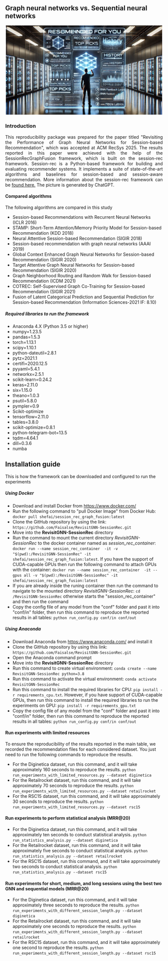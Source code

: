 <!DOCTYPE html>
<html>
<head>

</head>
<body>


<h2>Graph neural networks vs. Sequential neural networks</h2>

<p align="center">
  <img src="sbrs.webp" width="500", title="Credit goes to ChatGPT">
</p>


<h3>Introduction</h3>
<p align="justify">This reproducibility package was prepared for the paper titled "Revisiting the Performance of Graph Neural Networks for
Session-based Recommendation", which was accepted at ACM RecSys 2025. 
The results reported in this paper were achieved with the help of the SessionRecGraphFusion framework, which is built on the session-rec framework. Session-rec is a 
Python-based framework for building and evaluating recommender systems. It implements a suite of state-of-the-art algorithms and baselines for session-based and 
session-aware recommendation. More information about the session-rec framework can be <a href="https://rn5l.github.io/session-rec/index.html">found here.</a> The picture is generated by ChatGPT.</p>
<h4>Compared algorithms</h4>
The following algorithms are compared in this study
<ul>
  <li>Session-based Recommendations with Recurrent Neural Networks (ICLR 2016)</li>
  <li> STAMP: Short-Term Attention/Memory Priority Model for Session-based Recommendation (KDD 2018)</li>
  <li>Neural Attentive Session-based Recommendation (SIGIR 2018)</li>
  <li>Session-based recommendation with graph neural networks (AAAI 2019) </li>
  <li>Global Context Enhanced Graph Neural Networks for Session-based Recommendation (SIGIR 2020) </li>
  <li>Target Attentive Graph Neural Networks for Session-based Recommendation (SIGIR 2020) </li>
  <li>Graph Neighborhood Routing and Random Walk for Session-based Recommendation (ICDM 2021) </li>
  <li>COTREC: Self-Supervised Graph Co-Training for Session-based Recommendation (SIGIR 2021) </li>
  <li>Fusion of Latent Categorical Prediction and Sequential Prediction for Session-based Recommendation (Information Sciences-2021 IF: 8.10) </li>
</ul>

<h5>Required libraries to run the framework</h5>
<ul>
  <li>Anaconda 4.X (Python 3.5 or higher)</li>
  <li>numpy=1.23.5</li>
  <li>pandas=1.5.3</li>
  <li>torch=1.13.1</li>
  <li>scipy=1.10.1</li>
  <li>python-dateutil=2.8.1</li>
  <li>pytz=2021.1</li>
  <li>certifi=2020.12.5</li>
  <li>pyyaml=5.4.1</li>
  <li>networkx=2.5.1</li>
  <li>scikit-learn=0.24.2</li>
  <li>keras=2.11.0</li>
  <li>six=1.15.0</li>
  <li>theano=1.0.3</li>
  <li>psutil=5.8.0</li>
  <li>pympler=0.9</li>
  <li>Scikit-optimize</li>
  <li>tensorflow=2.11.0</li>
  <li>tables=3.8.0</li>
  <li>scikit-optimize=0.8.1</li>
  <li>python-telegram-bot=13.5</li>
  <li>tqdm=4.64.1</li>
  <li>dill=0.3.6</li>
  <li>numba</li>
</ul>
<h2>Installation guide</h2>  
<p>This is how the framework can be downloaded and configured to run the experiments</p>
  
<h5>Using Docker</h5>
<ul>
  <li>Download and install Docker from <a href="https://www.docker.com/">https://www.docker.com/</a></li>
  <li>Run the following command to "pull Docker Image" from Docker Hub: <code>docker pull shefai/session_rec_graph_fusion:latest</code>
  <li>Clone the GitHub repository by using the link: <code>https://github.com/Faisalse/RevisitGNN-SessionRec.git</code>
  <li>Move into the <b>RevisitGNN-SessionRec</b> directory</li>
  
  <li>Run the command to mount the current directory <i>RevisitGNN-SessionRec</i> to the docker container named as <i>session_rec_container</i>: <code>docker run --name session_rec_container  -it -v "$(pwd):/RevisitGNN-SessionRec" -it shefai/session_rec_graph_fusion:latest</code>. If you have the support of CUDA-capable GPUs then run the following command to attach GPUs with the container: <code>docker run --name session_rec_container  -it --gpus all -v "$(pwd):/RevisitGNN-SessionRec" -it shefai/session_rec_graph_fusion:latest</code></li> 
<li>If you are already inside the runing container then run the command to navigate to the mounted directory <i>RevisitGNN-SessionRec</i>: <code>cd /RevisitGNN-SessionRec</code> otherwise starts the "session_rec_container" and then run the command</li>
<li>Copy the config file of any model from the "conf" folder and past it into "conf/in" folder, then run this command to reproduce the reported results in all tables: <code>python run_config.py conf/in conf/out</code></li>
</ul>
<h5>Using Anaconda</h5>
  <ul>
    <li>Download Anaconda from <a href="https://www.anaconda.com/">https://www.anaconda.com/</a> and install it</li>
    <li>Clone the GitHub repository by using this link: <code>https://github.com/Faisalse/RevisitGNN-SessionRec.git</code></li>
    <li>Open the Anaconda command prompt</li>
    <li>Move into the <b>RevisitGNN-SessionRec</b> directory</li>
    <li>Run this command to create virtual environment: <code>conda create --name RevisitGNN-SessionRec python=3.8</code></li>
    <li>Run this command to activate the virtual environment: <code>conda activate RevisitGNN-SessionRec</code></li>
    <li>Run this command to install the required libraries for CPU: <code>pip install -r requirements_cpu.txt</code>. However, if you have support of CUDA-capable GPUs, 
        then run this command to install the required libraries to run the experiments on GPU: <code>pip install -r requirements_gpu.txt</code></li>
    <li>Copy the config file of any model from the "conf" folder and past it into "conf/in" folder, then run this command to reproduce the reported results in all tables: <code>python run_config.py conf/in conf/out</code></li>
  </ul>
  
  <h4>Run experiments with limited resources</h4>
  <p>To ensure the reproducibility of the results reported in the main table, we recorded the recommendation files for each considered dataset. You just need to run the following commands to reproduce the results.</p>
  <ul>
  <li>For the Diginetica dataset, run this command, and it will take approximately 160 seconds to reproduce the results. <code>python run_experiments_with_limited_resources.py --dataset diginetica</code>  </li>
  <li>For the Retailrocket dataset, run this command, and it will take approximately 70 seconds to reproduce the results. <code>python run_experiments_with_limited_resources.py --dataset retailrocket</code>  </li>
  <li>For the RSC15 dataset, run this command, and it will take approximately 30 seconds to reproduce the results. <code>python run_experiments_with_limited_resources.py --dataset rsc15</code>  </li>
  </ul>



  <h4>Run experiments to perform statistical analysis (MRR@20)</h4>
  <ul>
  <li>For the Diginetica dataset, run this command, and it will take approximately ten seconds to conduct statistical analysis. <code>python run_statistics_analysis.py --dataset diginetica</code>  </li>
  <li>For the Retailrocket dataset, run this command, and it will take approximately five seconds to conduct statistical analysis. <code>python run_statistics_analysis.py --dataset retailrocket</code>  </li>
  <li>For the RSC15 dataset, run this command, and it will take approximately two seconds to conduct statistical analysis. <code>python run_statistics_analysis.py --dataset rsc15</code>  </li>
  </ul>



  <h4>Run experiments for short, medium, and long sessions using the best two GNN and sequential models (MRR@20)</h4>
   <ul>
  <li>For the Diginetica dataset, run this command, and it will take approximately three seconds to reproduce the results. <code>python run_experiments_with_different_session_length.py --dataset diginetica</code>  </li>
  <li>For the Retailrocket dataset, run this command, and it will take approximately one seconds to reproduce the results. <code>python run_experiments_with_different_session_length.py --dataset retailrocket</code>  </li>
  <li>For the RSC15 dataset, run this command, and it will take approximately one second to reproduce the results. <code>python run_experiments_with_different_session_length.py --dataset rsc15</code>  </li>
  </ul>


</p>
</body>
</html>  

